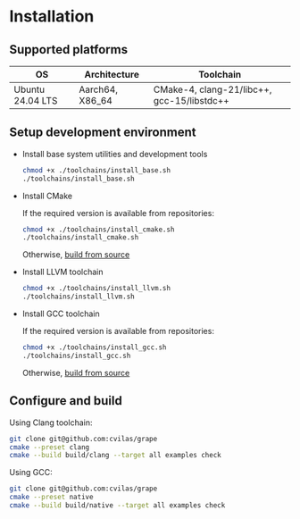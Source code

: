 # Installation

## Supported platforms

OS               |  Architecture   | Toolchain
-----------------|-----------------|----------------
Ubuntu 24.04 LTS | Aarch64, X86_64 | CMake-4, clang-21/libc++, gcc-15/libstdc++

## Setup development environment

- Install base system utilities and development tools
  ```bash
  chmod +x ./toolchains/install_base.sh
  ./toolchains/install_base.sh
  ```

- Install CMake
  
  If the required version is available from repositories:
  ```bash
  chmod +x ./toolchains/install_cmake.sh
  ./toolchains/install_cmake.sh
  ```
  Otherwise, [build from source](./howto/build_cmake.md)

- Install LLVM toolchain

  ```bash
  chmod +x ./toolchains/install_llvm.sh
  ./toolchains/install_llvm.sh
  ```

- Install GCC toolchain

  If the required version is available from repositories:
  ```bash
  chmod +x ./toolchains/install_gcc.sh
  ./toolchains/install_gcc.sh
  ```
  Otherwise, [build from source](./howto/build_gcc.md)

## Configure and build

Using Clang toolchain:

```bash
git clone git@github.com:cvilas/grape
cmake --preset clang
cmake --build build/clang --target all examples check
```

Using GCC:

```bash
git clone git@github.com:cvilas/grape
cmake --preset native
cmake --build build/native --target all examples check
```
